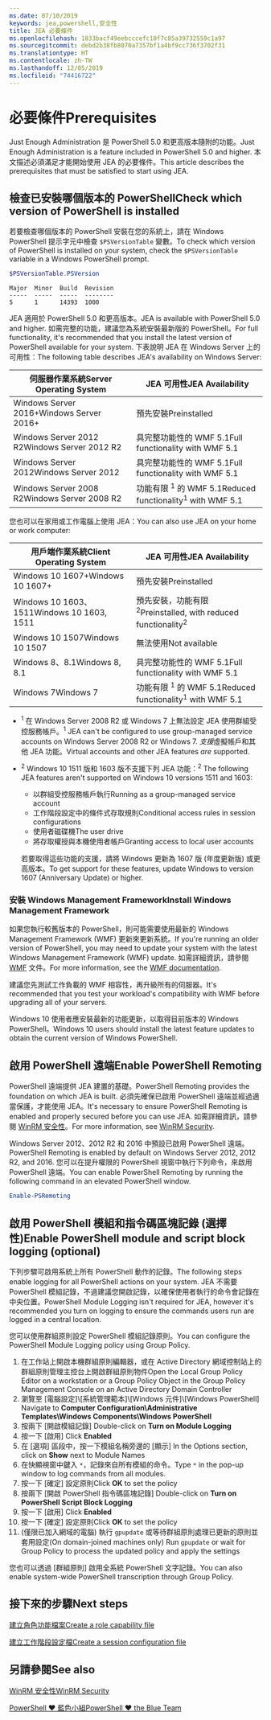 ```yaml
---
ms.date: 07/10/2019
keywords: jea,powershell,安全性
title: JEA 必要條件
ms.openlocfilehash: 1833bacf49eebcccefc10f7c85a39732559c1a97
ms.sourcegitcommit: debd2b38fb8070a7357bf1a4bf9cc736f3702f31
ms.translationtype: HT
ms.contentlocale: zh-TW
ms.lasthandoff: 12/05/2019
ms.locfileid: "74416722"
---
```

# <a name="prerequisites"></a><span data-ttu-id="9d1f4-103">必要條件</span><span class="sxs-lookup"><span data-stu-id="9d1f4-103">Prerequisites</span></span>

<span data-ttu-id="9d1f4-104">Just Enough Administration 是 PowerShell 5.0 和更高版本隨附的功能。</span><span class="sxs-lookup"><span data-stu-id="9d1f4-104">Just Enough Administration is a feature included in PowerShell 5.0 and higher.</span></span> <span data-ttu-id="9d1f4-105">本文描述必須滿足才能開始使用 JEA 的必要條件。</span><span class="sxs-lookup"><span data-stu-id="9d1f4-105">This article describes the prerequisites that must be satisfied to start using JEA.</span></span>


## <a name="check-which-version-of-powershell-is-installed"></a><span data-ttu-id="9d1f4-106">檢查已安裝哪個版本的 PowerShell</span><span class="sxs-lookup"><span data-stu-id="9d1f4-106">Check which version of PowerShell is installed</span></span>

<span data-ttu-id="9d1f4-107">若要檢查哪個版本的 PowerShell 安裝在您的系統上，請在 Windows PowerShell 提示字元中檢查 `$PSVersionTable` 變數。</span><span class="sxs-lookup"><span data-stu-id="9d1f4-107">To check which version of PowerShell is installed on your system, check the `$PSVersionTable` variable in a Windows PowerShell prompt.</span></span>

```powershell
$PSVersionTable.PSVersion
```

```Output
Major  Minor  Build  Revision
-----  -----  -----  --------
5      1      14393  1000
```

<span data-ttu-id="9d1f4-108">JEA 適用於 PowerShell 5.0 和更高版本。</span><span class="sxs-lookup"><span data-stu-id="9d1f4-108">JEA is available with PowerShell 5.0 and higher.</span></span> <span data-ttu-id="9d1f4-109">如需完整的功能，建議您為系統安裝最新版的 PowerShell。</span><span class="sxs-lookup"><span data-stu-id="9d1f4-109">For full functionality, it's recommended that you install the latest version of PowerShell available for your system.</span></span> <span data-ttu-id="9d1f4-110">下表說明 JEA 在 Windows Server 上的可用性：</span><span class="sxs-lookup"><span data-stu-id="9d1f4-110">The following table describes JEA's availability on Windows Server:</span></span>

| <span data-ttu-id="9d1f4-111">伺服器作業系統</span><span class="sxs-lookup"><span data-stu-id="9d1f4-111">Server Operating System</span></span> |                <span data-ttu-id="9d1f4-112">JEA 可用性</span><span class="sxs-lookup"><span data-stu-id="9d1f4-112">JEA Availability</span></span>                |
| ----------------------- | ---------------------------------------------- |
| <span data-ttu-id="9d1f4-113">Windows Server 2016+</span><span class="sxs-lookup"><span data-stu-id="9d1f4-113">Windows Server 2016+</span></span>    | <span data-ttu-id="9d1f4-114">預先安裝</span><span class="sxs-lookup"><span data-stu-id="9d1f4-114">Preinstalled</span></span>                                   |
| <span data-ttu-id="9d1f4-115">Windows Server 2012 R2</span><span class="sxs-lookup"><span data-stu-id="9d1f4-115">Windows Server 2012 R2</span></span>  | <span data-ttu-id="9d1f4-116">具完整功能性的 WMF 5.1</span><span class="sxs-lookup"><span data-stu-id="9d1f4-116">Full functionality with WMF 5.1</span></span>                |
| <span data-ttu-id="9d1f4-117">Windows Server 2012</span><span class="sxs-lookup"><span data-stu-id="9d1f4-117">Windows Server 2012</span></span>     | <span data-ttu-id="9d1f4-118">具完整功能性的 WMF 5.1</span><span class="sxs-lookup"><span data-stu-id="9d1f4-118">Full functionality with WMF 5.1</span></span>                |
| <span data-ttu-id="9d1f4-119">Windows Server 2008 R2</span><span class="sxs-lookup"><span data-stu-id="9d1f4-119">Windows Server 2008 R2</span></span>  | <span data-ttu-id="9d1f4-120">功能有限 <sup>1</sup> 的 WMF 5.1</span><span class="sxs-lookup"><span data-stu-id="9d1f4-120">Reduced functionality<sup>1</sup> with WMF 5.1</span></span> |

<span data-ttu-id="9d1f4-121">您也可以在家用或工作電腦上使用 JEA：</span><span class="sxs-lookup"><span data-stu-id="9d1f4-121">You can also use JEA on your home or work computer:</span></span>

| <span data-ttu-id="9d1f4-122">用戶端作業系統</span><span class="sxs-lookup"><span data-stu-id="9d1f4-122">Client Operating System</span></span> |                   <span data-ttu-id="9d1f4-123">JEA 可用性</span><span class="sxs-lookup"><span data-stu-id="9d1f4-123">JEA Availability</span></span>                   |
| ----------------------- | ---------------------------------------------------- |
| <span data-ttu-id="9d1f4-124">Windows 10 1607+</span><span class="sxs-lookup"><span data-stu-id="9d1f4-124">Windows 10 1607+</span></span>        | <span data-ttu-id="9d1f4-125">預先安裝</span><span class="sxs-lookup"><span data-stu-id="9d1f4-125">Preinstalled</span></span>                                         |
| <span data-ttu-id="9d1f4-126">Windows 10 1603、1511</span><span class="sxs-lookup"><span data-stu-id="9d1f4-126">Windows 10 1603, 1511</span></span>   | <span data-ttu-id="9d1f4-127">預先安裝，功能有限<sup>2</sup></span><span class="sxs-lookup"><span data-stu-id="9d1f4-127">Preinstalled, with reduced functionality<sup>2</sup></span></span> |
| <span data-ttu-id="9d1f4-128">Windows 10 1507</span><span class="sxs-lookup"><span data-stu-id="9d1f4-128">Windows 10 1507</span></span>         | <span data-ttu-id="9d1f4-129">無法使用</span><span class="sxs-lookup"><span data-stu-id="9d1f4-129">Not available</span></span>                                        |
| <span data-ttu-id="9d1f4-130">Windows 8、8.1</span><span class="sxs-lookup"><span data-stu-id="9d1f4-130">Windows 8, 8.1</span></span>          | <span data-ttu-id="9d1f4-131">具完整功能性的 WMF 5.1</span><span class="sxs-lookup"><span data-stu-id="9d1f4-131">Full functionality with WMF 5.1</span></span>                      |
| <span data-ttu-id="9d1f4-132">Windows 7</span><span class="sxs-lookup"><span data-stu-id="9d1f4-132">Windows 7</span></span>               | <span data-ttu-id="9d1f4-133">功能有限 <sup>1</sup> 的 WMF 5.1</span><span class="sxs-lookup"><span data-stu-id="9d1f4-133">Reduced functionality<sup>1</sup> with WMF 5.1</span></span>       |

- <span data-ttu-id="9d1f4-134"><sup>1</sup> 在 Windows Server 2008 R2 或 Windows 7 上無法設定 JEA 使用群組受控服務帳戶。</span><span class="sxs-lookup"><span data-stu-id="9d1f4-134"><sup>1</sup> JEA can't be configured to use group-managed service accounts on Windows Server 2008 R2 or Windows 7.</span></span> <span data-ttu-id="9d1f4-135">*支援*虛擬帳戶和其他 JEA 功能。</span><span class="sxs-lookup"><span data-stu-id="9d1f4-135">Virtual accounts and other JEA features *are* supported.</span></span>

- <span data-ttu-id="9d1f4-136"><sup>2</sup> Windows 10 1511 版和 1603 版不支援下列 JEA 功能：</span><span class="sxs-lookup"><span data-stu-id="9d1f4-136"><sup>2</sup> The following JEA features aren't supported on Windows 10 versions 1511 and 1603:</span></span>

  - <span data-ttu-id="9d1f4-137">以群組受控服務帳戶執行</span><span class="sxs-lookup"><span data-stu-id="9d1f4-137">Running as a group-managed service account</span></span>
  - <span data-ttu-id="9d1f4-138">工作階段設定中的條件式存取規則</span><span class="sxs-lookup"><span data-stu-id="9d1f4-138">Conditional access rules in session configurations</span></span>
  - <span data-ttu-id="9d1f4-139">使用者磁碟機</span><span class="sxs-lookup"><span data-stu-id="9d1f4-139">The user drive</span></span>
  - <span data-ttu-id="9d1f4-140">將存取權授與本機使用者帳戶</span><span class="sxs-lookup"><span data-stu-id="9d1f4-140">Granting access to local user accounts</span></span>

  <span data-ttu-id="9d1f4-141">若要取得這些功能的支援，請將 Windows 更新為 1607 版 (年度更新版) 或更高版本。</span><span class="sxs-lookup"><span data-stu-id="9d1f4-141">To get support for these features, update Windows to version 1607 (Anniversary Update) or higher.</span></span>

### <a name="install-windows-management-framework"></a><span data-ttu-id="9d1f4-142">安裝 Windows Management Framework</span><span class="sxs-lookup"><span data-stu-id="9d1f4-142">Install Windows Management Framework</span></span>

<span data-ttu-id="9d1f4-143">如果您執行較舊版本的 PowerShell，則可能需要使用最新的 Windows Management Framework (WMF) 更新來更新系統。</span><span class="sxs-lookup"><span data-stu-id="9d1f4-143">If you're running an older version of PowerShell, you may need to update your system with the latest Windows Management Framework (WMF) update.</span></span> <span data-ttu-id="9d1f4-144">如需詳細資訊，請參閱 [WMF](/powershell/scripting/wmf/overview) 文件。</span><span class="sxs-lookup"><span data-stu-id="9d1f4-144">For more information, see the [WMF documentation](/powershell/scripting/wmf/overview).</span></span>

<span data-ttu-id="9d1f4-145">建議您先測試工作負載的 WMF 相容性，再升級所有的伺服器。</span><span class="sxs-lookup"><span data-stu-id="9d1f4-145">It's recommended that you test your workload's compatibility with WMF before upgrading all of your servers.</span></span>

<span data-ttu-id="9d1f4-146">Windows 10 使用者應安裝最新的功能更新，以取得目前版本的 Windows PowerShell。</span><span class="sxs-lookup"><span data-stu-id="9d1f4-146">Windows 10 users should install the latest feature updates to obtain the current version of Windows PowerShell.</span></span>

## <a name="enable-powershell-remoting"></a><span data-ttu-id="9d1f4-147">啟用 PowerShell 遠端</span><span class="sxs-lookup"><span data-stu-id="9d1f4-147">Enable PowerShell Remoting</span></span>

<span data-ttu-id="9d1f4-148">PowerShell 遠端提供 JEA 建置的基礎。</span><span class="sxs-lookup"><span data-stu-id="9d1f4-148">PowerShell Remoting provides the foundation on which JEA is built.</span></span> <span data-ttu-id="9d1f4-149">必須先確保已啟用 PowerShell 遠端並經過適當保護，才能使用 JEA。</span><span class="sxs-lookup"><span data-stu-id="9d1f4-149">It's necessary to ensure PowerShell Remoting is enabled and properly secured before you can use JEA.</span></span> <span data-ttu-id="9d1f4-150">如需詳細資訊，請參閱 [WinRM 安全性](/powershell/scripting/learn/remoting/winrmsecurity)。</span><span class="sxs-lookup"><span data-stu-id="9d1f4-150">For more information, see [WinRM Security](/powershell/scripting/learn/remoting/winrmsecurity).</span></span>

<span data-ttu-id="9d1f4-151">Windows Server 2012、2012 R2 和 2016 中預設已啟用 PowerShell 遠端。</span><span class="sxs-lookup"><span data-stu-id="9d1f4-151">PowerShell Remoting is enabled by default on Windows Server 2012, 2012 R2, and 2016.</span></span> <span data-ttu-id="9d1f4-152">您可以在提升權限的 PowerShell 視窗中執行下列命令，來啟用 PowerShell 遠端。</span><span class="sxs-lookup"><span data-stu-id="9d1f4-152">You can enable PowerShell Remoting by running the following command in an elevated PowerShell window.</span></span>

```powershell
Enable-PSRemoting
```

## <a name="enable-powershell-module-and-script-block-logging-optional"></a><span data-ttu-id="9d1f4-153">啟用 PowerShell 模組和指令碼區塊記錄 (選擇性)</span><span class="sxs-lookup"><span data-stu-id="9d1f4-153">Enable PowerShell module and script block logging (optional)</span></span>

<span data-ttu-id="9d1f4-154">下列步驟可啟用系統上所有 PowerShell 動作的記錄。</span><span class="sxs-lookup"><span data-stu-id="9d1f4-154">The following steps enable logging for all PowerShell actions on your system.</span></span> <span data-ttu-id="9d1f4-155">JEA 不需要 PowerShell 模組記錄，不過建議您開啟記錄，以確保使用者執行的命令會記錄在中央位置。</span><span class="sxs-lookup"><span data-stu-id="9d1f4-155">PowerShell Module Logging isn't required for JEA, however it's recommended you turn on logging to ensure the commands users run are logged in a central location.</span></span>

<span data-ttu-id="9d1f4-156">您可以使用群組原則設定 PowerShell 模組記錄原則。</span><span class="sxs-lookup"><span data-stu-id="9d1f4-156">You can configure the PowerShell Module Logging policy using Group Policy.</span></span>

1. <span data-ttu-id="9d1f4-157">在工作站上開啟本機群組原則編輯器，或在 Active Directory 網域控制站上的群組原則管理主控台上開啟群組原則物件</span><span class="sxs-lookup"><span data-stu-id="9d1f4-157">Open the Local Group Policy Editor on a workstation or a Group Policy Object in the Group Policy Management Console on an Active Directory Domain Controller</span></span>
2. <span data-ttu-id="9d1f4-158">瀏覽至 [電腦設定]\\[系統管理範本]\\[Windows 元件]\\[Windows PowerShell] </span><span class="sxs-lookup"><span data-stu-id="9d1f4-158">Navigate to **Computer Configuration\\Administrative Templates\\Windows Components\\Windows PowerShell**</span></span>
3. <span data-ttu-id="9d1f4-159">按兩下 [開啟模組記錄] </span><span class="sxs-lookup"><span data-stu-id="9d1f4-159">Double-click on **Turn on Module Logging**</span></span>
4. <span data-ttu-id="9d1f4-160">按一下 [啟用] </span><span class="sxs-lookup"><span data-stu-id="9d1f4-160">Click **Enabled**</span></span>
5. <span data-ttu-id="9d1f4-161">在 [選項] 區段中，按一下模組名稱旁邊的 [顯示] </span><span class="sxs-lookup"><span data-stu-id="9d1f4-161">In the Options section, click on **Show** next to Module Names</span></span>
6. <span data-ttu-id="9d1f4-162">在快顯視窗中鍵入 `*`，記錄來自所有模組的命令。</span><span class="sxs-lookup"><span data-stu-id="9d1f4-162">Type `*` in the pop-up window to log commands from all modules.</span></span>
7. <span data-ttu-id="9d1f4-163">按一下 [確定]  設定原則</span><span class="sxs-lookup"><span data-stu-id="9d1f4-163">Click **OK** to set the policy</span></span>
8. <span data-ttu-id="9d1f4-164">按兩下 [開啟 PowerShell 指令碼區塊記錄] </span><span class="sxs-lookup"><span data-stu-id="9d1f4-164">Double-click on **Turn on PowerShell Script Block Logging**</span></span>
9. <span data-ttu-id="9d1f4-165">按一下 [啟用] </span><span class="sxs-lookup"><span data-stu-id="9d1f4-165">Click **Enabled**</span></span>
10. <span data-ttu-id="9d1f4-166">按一下 [確定]  設定原則</span><span class="sxs-lookup"><span data-stu-id="9d1f4-166">Click **OK** to set the policy</span></span>
11. <span data-ttu-id="9d1f4-167">(僅限已加入網域的電腦) 執行 `gpupdate` 或等待群組原則處理已更新的原則並套用設定</span><span class="sxs-lookup"><span data-stu-id="9d1f4-167">(On domain-joined machines only) Run `gpupdate` or wait for Group Policy to process the updated policy and apply the settings</span></span>

<span data-ttu-id="9d1f4-168">您也可以透過 [群組原則] 啟用全系統 PowerShell 文字記錄。</span><span class="sxs-lookup"><span data-stu-id="9d1f4-168">You can also enable system-wide PowerShell transcription through Group Policy.</span></span>

## <a name="next-steps"></a><span data-ttu-id="9d1f4-169">接下來的步驟</span><span class="sxs-lookup"><span data-stu-id="9d1f4-169">Next steps</span></span>

[<span data-ttu-id="9d1f4-170">建立角色功能檔案</span><span class="sxs-lookup"><span data-stu-id="9d1f4-170">Create a role capability file</span></span>](role-capabilities.md)

[<span data-ttu-id="9d1f4-171">建立工作階段設定檔</span><span class="sxs-lookup"><span data-stu-id="9d1f4-171">Create a session configuration file</span></span>](session-configurations.md)

## <a name="see-also"></a><span data-ttu-id="9d1f4-172">另請參閱</span><span class="sxs-lookup"><span data-stu-id="9d1f4-172">See also</span></span>

[<span data-ttu-id="9d1f4-173">WinRM 安全性</span><span class="sxs-lookup"><span data-stu-id="9d1f4-173">WinRM Security</span></span>](/powershell/scripting/learn/remoting/winrmsecurity)

[<span data-ttu-id="9d1f4-174">PowerShell ♥ 藍色小組</span><span class="sxs-lookup"><span data-stu-id="9d1f4-174">PowerShell ♥ the Blue Team</span></span>](https://devblogs.microsoft.com/powershell/powershell-the-blue-team/)
